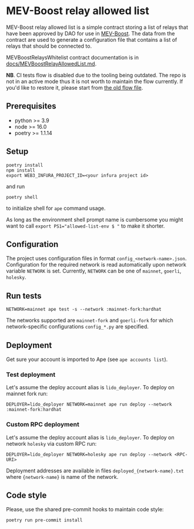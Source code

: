 # MEV-Boost relay allowed list

MEV-Boost relay allowed list is a simple contract storing a list of relays that have been approved by DAO for use in [MEV-Boost](https://github.com/flashbots/mev-boost). The data from the contract are used to generate a configuration file that contains a list of relays that should be connected to.

MEVBoostRelaysWhitelist contract documentation is in [docs/MEVBoostRelayAllowedList.md](./docs/MEVBoostRelayAllowedList.md).

**NB**. CI tests flow is disabled due to the tooling being outdated. The repo is not in an active mode thus it is not worth to maintain the flow currently.
If you'd like to restore it, please start from [the old flow file](.github/workflows/tests.yml.disabled).

## Prerequisites

- python >= 3.9
- node >= 16.0
- poetry >= 1.1.14

## Setup

```shell
poetry install
npm install
export WEB3_INFURA_PROJECT_ID=<your infura project id>
```

and run

```shell
poetry shell
```

to initialize shell for `ape` command usage.

As long as the environment shell prompt name is cumbersome you might want to call
`export PS1="allowed-list-env $ "` to make it shorter.

## Configuration

The project uses configuration files in format `config_<network-name>.json`. Configuration for the required network
is read automatically upon network variable `NETWORK` is set. Currently, `NETWORK` can be one of `mainnet`, `goerli`, `holesky`.

## Run tests

```shell
NETWORK=mainnet ape test -s --network :mainnet-fork:hardhat
```

The networks supported are `mainnet-fork` and `goerli-fork` for which network-specific
configurations `config_*.py` are specified.

## Deployment

Get sure your account is imported to Ape (see `ape accounts list`).

### Test deployment

Let's assume the deploy account alias is `lido_deployer`. To deploy on mainnet fork run:

```shell
DEPLOYER=lido_deployer NETWORK=mainnet ape run deploy --network :mainnet-fork:hardhat
```

### Custom RPC deployment

Let's assume the deploy account alias is `lido_deployer`. To deploy on network `holesky` via custom RPC run:

```shell
DEPLOYER=lido_deployer NETWORK=holesky ape run deploy --network <RPC-URI>
```

Deployment addresses are available in files `deployed_{network-name}.txt` where `{network-name}` is name of the network.

## Code style

Please, use the shared pre-commit hooks to maintain code style:

```bash
poetry run pre-commit install
```
